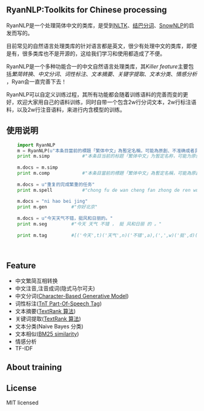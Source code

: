 RyanNLP:Toolkits for Chinese processing
---
RyanNLP是一个处理简体中文的类库，是受到[NLTK](https://github.com/nltk/nltk)、[结巴分词](https://github.com/fxsjy/jieba)、[SnowNLP](https://github.com/isnowfy/snownlp)的启发而写的。

目前常见的自然语言处理类库的针对语言都是英文，很少有处理中文的类库，即便是有，很多类库也不是开源的，这给我们学习和使用都造成了不便。

RyanNLP是一个多种功能合一的中文自然语言处理类库，其*Killer feature*主要包括*繁简转换*、*中文分词*、*词性标注*、*文本摘要*、*关键字提取*、*文本分类*、*情感分析* ，Ryan会一直完善下去！

RyanNLP可以自定义训练过程，其所有功能都会随着训练语料的完善而变的更好，欢迎大家用自己的语料训练，同时自带一个包含2w行分词文本，2w行标注语料，以及2w行注音语料，来进行内含模型的训练。

使用说明
---

```python
    import RyanNLP
    m = RyanNLP(u"本条目當前的標題「繁体中文」為暫定名稱，可能為原創、不准确或者具爭議性。")
    print m.simp            #"本条目当前的标题「繁体中文」为暂定名称，可能为原创、不准确或者具争议性。"
    
    m.docs = m.simp
    print m.comp            #"本条目當前的標題「繁体中文」為暫定名稱，可能為原創、不准确或者具爭議性。"
    
    m.docs = u"重复的完成繁重的任务"
    print m.spell           #"chong fu de wan cheng fan zhong de ren wu"
    
    m.docs = "ni hao bei jing"
    print m.gen         #"你好北京"
    
    m.docs = u"今天天气不错，挺风和日丽的。"
    print m.seg         #"今天 天气 不错 ， 挺 风和日丽 的 。"
    
    print m.tag         #[('今天',t)('天气',n)('不错',a),(',',w)('挺',d)('风和日丽',i)('的',u)('。',w)]
    
    

```

Feature
---
* 中文繁简互相转换
* 中文注音,注音成词(隐式马尔可夫)
* 中文分词([Character-Based Generative Model](http://aclweb.org/anthology//Y/Y09/Y09-2047.pdf))
* 词性标注([TnT Part-Of-Speech Tag](http://aclweb.org/anthology//A/A00/A00-1031.pdf))
* 文本摘要([TextRank 算法](http://acl.ldc.upenn.edu/acl2004/emnlp/pdf/Mihalcea.pdf))
* 关键词提取([TextRank 算法](http://acl.ldc.upenn.edu/acl2004/emnlp/pdf/Mihalcea.pdf))
* 文本分类(Naive Bayes 分类)
* 文本相似([BM25 similarity](http://en.wikipedia.org/wiki/Okapi_BM25))
* 情感分析
* TF-IDF

About training
---

License
---
MIT licensed
